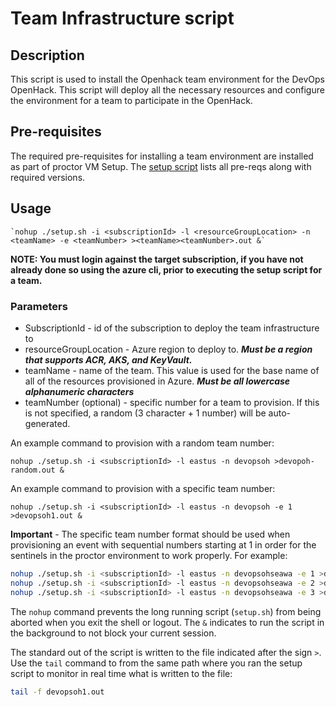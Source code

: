 # Team Infrastructure script

## Description

This script is used to install the Openhack team environment for the DevOps OpenHack.  This script will deploy all the necessary resources and configure the environment for a team to participate in the OpenHack.

## Pre-requisites

The required pre-requisites for installing a team environment are installed as part of proctor VM Setup.  The [setup script](https://raw.githubusercontent.com/Azure-Samples/openhack-devops-proctor/master/provision-vm/proctorVMSetup.sh) lists all pre-reqs along with required versions.

## Usage

    `nohup ./setup.sh -i <subscriptionId> -l <resourceGroupLocation> -n <teamName> -e <teamNumber> ><teamName><teamNumber>.out &`

**NOTE: You must login against the target subscription, if you have not already done so using the azure cli, prior to executing the setup script for a team.**

### Parameters

- SubscriptionId - id of the subscription to deploy the team infrastructure to
- resourceGroupLocation - Azure region to deploy to.  **_Must be a region that supports ACR, AKS, and KeyVault._**
- teamName - name of the team.  This value is used for the base name of all of the resources provisioned in Azure.  **_Must be all lowercase alphanumeric characters_**
- teamNumber (optional) - specific number for a team to provision.  If this is not specified, a random (3 character + 1 number) will be auto-generated.

An example command to provision with a random team number:

`nohup ./setup.sh -i <subscriptionId> -l eastus -n devopsoh >devopoh-random.out &`

An example command to provision with a specific team number:

`nohup ./setup.sh -i <subscriptionId> -l eastus -n devopsoh -e 1 >devopsoh1.out &`

**Important** - The specific team number format should be used when provisioning an event with sequential numbers starting at 1 in order for the sentinels in the proctor environment to work properly. For example:

```bash
nohup ./setup.sh -i <subscriptionId> -l eastus -n devopsohseawa -e 1 >devopsohseawa1.out &
nohup ./setup.sh -i <subscriptionId> -l eastus -n devopsohseawa -e 2 >devopsohseawa2.out &
nohup ./setup.sh -i <subscriptionId> -l eastus -n devopsohseawa -e 3 >devopsohseawa3.out &
```

The `nohup` command prevents the long running script (`setup.sh`) from being aborted when you exit the shell or logout.
The `&` indicates to run the script in the background to not block your current session.

The standard out of the script is written to the file indicated after the sign `>`.
Use the `tail` command to from the same path where you ran the setup script to monitor in real time what is written to the file:

```bash
tail -f devopsoh1.out
```
